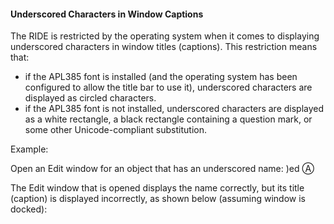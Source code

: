 



#### Underscored Characters in Window Captions


The RIDE is restricted by the operating system when it comes to displaying underscored characters in window titles (captions). This restriction means that:

- if the APL385 font is installed (and the operating system has been configured to allow the title bar to use it), underscored characters are displayed as circled characters.
- if the APL385 font is not installed, underscored characters are displayed as a white rectangle, a black rectangle containing a question mark, or some other Unicode-compliant substitution.

Example:


Open an Edit window for an object that has an underscored name:
)ed Ⓐ

The Edit window that is opened displays the name correctly, but its title (caption) is displayed incorrectly, as shown below (assuming window is docked):






